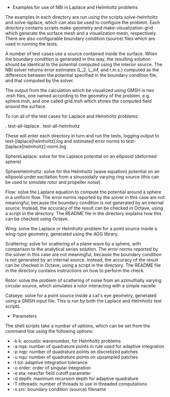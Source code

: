 * Examples for use of NBI in Laplace and Helmholtz problems

The examples in each directory are run using the scripts
solve-helmholtz and solve-laplace, which can also be used to configure
the problem. Each directory contains scripts make-geometry and
make-visualization-grid which generate the surface mesh and a
visualization mesh, respectively. There are also configurable boundary
condition (source) files which are used in running the tests.

A number of test cases use a source contained inside the surface. When
the boundary condition is generated in this way, the resulting
solution should be identical to the potential computed using the
interior source. The NBI solver returns error estimates (L_2, L_inf,
and r.m.s.) computed as the difference between the potential specified
in the boundary condition file, and that computed by the solver.

The output from the calculation which be visualized using GMSH is two
.msh files, one named according to the geometry of the problem,
e.g. sphere.msh, and one called grid.msh which shows the computed
field around the surface. 

To run all of the test cases for Laplace and Helmholtz problems:

. test-all-laplace
. test-all-helmholtz

These will enter each directory in turn and run the tests, logging
output to test-[laplace|helmholtz].log and estimated error norms to
test-[laplace|helmholtz]-norm.log

SphereLaplace: solve for the Laplace potential on an ellipsoid
	       (deformed sphere)

SphereHelmholtz: solve for the Helmholtz (wave equation) potential on
		 an ellipsoid under excitation from a sinusoidally varying
		 ring source (this can be used to simulate rotor and
		 propeller noise).

Flow: solve the Laplace equation to compute the potential around a
	  sphere in a uniform flow. The error norms reported by the solver
	  in this case are not meaningful, because the boundary condition
	  is not generated by an internal source. Instead, the accuracy of
	  the result can be checked in Octave, using a script in the
	  directory. The README file in the directory explains how this
	  can be checked using Octave.

Wing: solve the Laplace or Helmholtz problem for a point source inside
      a wing-type geometry, generated using the AGG library. 

Scattering: solve for scattering of a plane wave by a sphere, with
	    comparison to the analytical series solution. The error norms
	    reported by the solver in this case are not meaningful,
	    because the boundary condition is not generated by an internal
	    source. Instead, the accuracy of the result can be checked in
	    Octave, using a script in the directory. The README file in
	    the directory contains instructions on how to perform the
	    check.

Rotor: solve the problem of scattering of noise from an azimuthally
       varying circular source, which simulates a rotor interacting
       with a simple nacelle

Catseye: solve for a point source inside a cat's eye geometry,
	 generated using a GMSH input file. This is run by both the
	 Laplace and Helmholtz test scripts.

* Parameters

The shell scripts take a number of options, which can be set from the
command line using the following options:

- -k k:        acoustic wavenumber, for Helmholtz problems
- -a nqa:      number of quadrature points in rule used for adaptive integration
- -p nqp:      number of quadrature points on discretized patches
- -u nqu:      number of quadrature points on upsampled patches
- -t tol:      adaptive integration tolerance
- -o order:    order of singular integration
- -e eta:      near/far field cutoff parameter
- -d depth:    maximum recursion depth for adaptive quadrature
- -T nthreads: number of threads to use in threaded computations
- -s src:      boundary condition (source) filename
